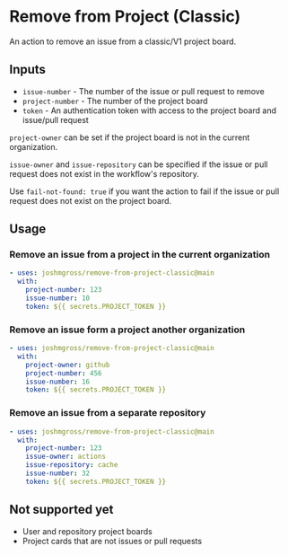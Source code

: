 # Remove from Project (Classic)

An action to remove an issue from a classic/V1 project board.

## Inputs

- `issue-number` - The number of the issue or pull request to remove
- `project-number` - The number of the project board
- `token` - An authentication token with access to the project board and issue/pull request

`project-owner` can be set if the project board is not in the current organization.

`issue-owner` and `issue-repository` can be specified if the issue or pull request does not exist in the workflow's repository.

Use `fail-not-found: true` if you want the action to fail if the issue or pull request does not exist on the project board.

## Usage

### Remove an issue from a project in the current organization

```yaml
- uses: joshmgross/remove-from-project-classic@main
  with:
    project-number: 123
    issue-number: 10
    token: ${{ secrets.PROJECT_TOKEN }}
```

### Remove an issue form a project another organization

```yaml
- uses: joshmgross/remove-from-project-classic@main
  with:
    project-owner: github
    project-number: 456
    issue-number: 16
    token: ${{ secrets.PROJECT_TOKEN }}
```

### Remove an issue from a separate repository

```yaml
- uses: joshmgross/remove-from-project-classic@main
  with:
    project-number: 123
    issue-owner: actions
    issue-repository: cache
    issue-number: 32
    token: ${{ secrets.PROJECT_TOKEN }}
```

## Not supported yet

- User and repository project boards
- Project cards that are not issues or pull requests
